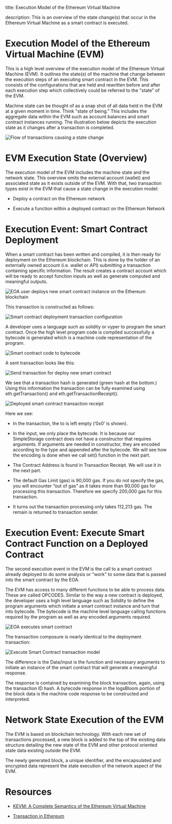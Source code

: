 title: Execution Model of the Ethereum Virtual Machine

description: This is an overview of the state change(s) that occur in the Ethereum Virtual Machine as a smart contract is executed.

# Execution Model of the Ethereum Virtual Machine (EVM)

This is a high level overview of the execution model of the Ethereum Virtual Machine (EVM).  It outlines the state(s) of the machine that change between the execution steps of an executing smart contract in the EVM.  This consists of the configurations that are held and rewritten before and after each execution step which collectively could be referred to the "state" of the EVM.

Machine state can be thought of as a snap shot of all data held in the EVM at a given moment in time.  Think "state of being."  This includes the aggregate data within the EVM such as account balances and smart contract instances running.  The illustration below depicts the execution state as it changes after a transaction is completed.

![Flow of transactions causing a state change](https://miro.medium.com/max/1282/1*jZ-VRXBJtOnePofB0z2Q8A.png)

# EVM Execution State (Overview)

The execution model of the EVM includes the machine state and the network state. This overview omits the external account (wallet) and associated state as it exists outside of the EVM.  With that, two transaction types exist in the EVM that cause a state change in the execution model:

* Deploy a contract on the Ethereum network

* Execute a function within a deployed contract on the Ethereum Network

# Execution Event: Smart Contract Deployment

When a smart contract has been written and compiled, it is then ready for deployment on the Ethereum blockchain.  This is done by the holder of an externally owned account (i.e. wallet or API) submitting a transaction containing specific information.  The result creates a contract account which will be ready to accept function inputs as well as generate computed and meaningful outputs.

![EOA user deploys new smart contract instance on the Ethereum blockchain](https://i.imgur.com/UmdULIQ.png)

This transaction is constructed as follows:

![Smart contract deployment transaction configuration](https://i.imgur.com/QYepkt5.png)

A developer uses a language such as solidity or vyper to program the smart contract.  Once the high level program code is compiled successfully a bytecode is generated which is a machine code representation of the program.  

![Smart contract code to bytecode](https://i.imgur.com/hPzkXHL.png)

A sent transaction looks like this:

![Send transaction for deploy new smart contract](https://i.imgur.com/Xa7r3h0.png)

We see that a transaction hash is generated (green hash at the bottom.)  Using this information the transaction can be fully examined using eth.getTransaction() and eth.getTransactionReceipt().

![Deployed smart contract transaction receipt](https://i.imgur.com/ZF9raB7.png)

Here we see:

* In the transaction, the to is left empty (‘0x0’ is shown).

* In the input, we only place the bytecode. It is because our SimpleStorage contract does not have a constructor that requires arguments. If arguments are needed in constructor, they are encoded according to the type and appended after the bytecode. We will see how the encoding is done when we call set() function in the next part.

* The Contract Address is found in Transaction Receipt. We will use it in the next part.

* The default Gas Limit (gas) is 90,000 gas. If you do not specify the gas, you will encounter “out of gas” as it takes more than 90,000 gas for processing this transaction. Therefore we specify 200,000 gas for this transaction.

* It turns out the transaction processing only takes 112,213 gas. The remain is returned to transaction sender.

# Execution Event:  Execute Smart Contract Function on a Deployed Contract

The second execution event in the EVM is the call to a smart contract already deployed to do some analysis or "work" to some data that is passed into the smart contract by the EOA.

The EVM has access to many different functions to be able to process data.  These are called OPCODES.  Similar to the way a new contract is deployed, the developer uses a high level language such as Solidity to define the program arguments which initiate a smart contract instance and turn that into bytecode.  The bytecode is the machine level language calling functions required by the program as well as any encoded arguments required.

![EOA executes smart contract](https://i.imgur.com/SX4kNB9.png)

The transaction composure is nearly identical to the deployment transaction:

![Execute Smart Contract transaction model](https://i.imgur.com/11IipKe.png)

The difference is the Data/input is the function and necessary arguments to initiate an instance of the smart contract that will generate a meaningful response.

The response is contained by examining the block transaction, again, using the transaction ID hash.  A bytecode response in the logsBloom portion of the block data is the machine code response to be constructed and interpreted.  

# Network State Execution of the EVM

The EVM is based on blockchain technology.  With each new set of transactions processed, a new block is added to the top of the existing data structure detailing the new state of the EVM and other protocol oriented state data existing outside the EVM.

The newly generated block, a unique identifier, and the encapsulated and encrypted data represent the state execution of the network aspect of the EVM. 

# Resources

* [KEVM:  A Complete Semantics of the Ethereum Virtual Machine](https://www.ideals.illinois.edu/bitstream/handle/2142/97207/hildenbrandt-saxena-zhu-rodrigues-guth-daian-rosu-2017-tr_0818.pdf?sequence=3&isAllowed=y)

* [Transaction in Ethereum](https://medium.com/@kctheservant/transactions-in-ethereum-e85a73068f74)
